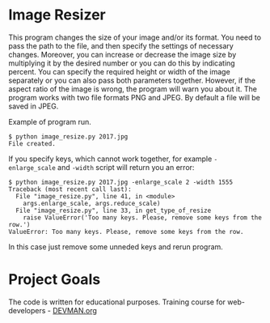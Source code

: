 # Image Resizer

This program changes the size of your image and/or its format. You need to pass the path to the file, and then specify the settings of necessary changes. Moreover, you can increase or decrease the image size by multiplying it by the desired number or you can do this by indicating percent. You can specify the required height or width of the image separately or you can also pass both parameters together. However, if the aspect ratio of the image is wrong, the program will warn you about it. The program works with two file formats PNG and JPEG. By default a file will be saved in JPEG. 

Example of program run.

```#!bash
$ python image_resize.py 2017.jpg
File created.

```
If you specify keys, which cannot work together, for example `-enlarge_scale` and `-width` script will return you an error:

```#!bash
$ python image_resize.py 2017.jpg -enlarge_scale 2 -width 1555
Traceback (most recent call last):
  File "image_resize.py", line 41, in <module>
    args.enlarge_scale, args.reduce_scale)
  File "image_resize.py", line 33, in get_type_of_resize
    raise ValueError('Too many keys. Please, remove some keys from the row.')
ValueError: Too many keys. Please, remove some keys from the row.

```

In this case just remove some unneded keys and rerun program.

# Project Goals

The code is written for educational purposes. Training course for web-developers - [DEVMAN.org](https://devman.org)
